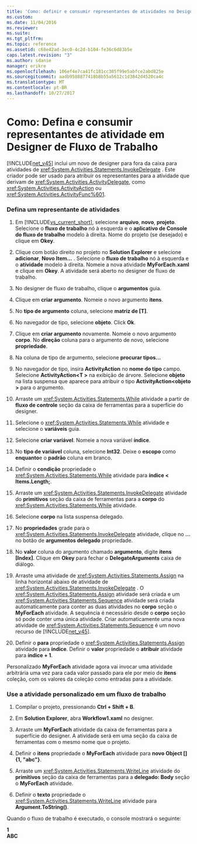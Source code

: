 ```yaml
---
title: 'Como: definir e consumir representantes de atividades no Designer de fluxo de trabalho | Microsoft Docs'
ms.custom: 
ms.date: 11/04/2016
ms.reviewer: 
ms.suite: 
ms.tgt_pltfrm: 
ms.topic: reference
ms.assetid: c68e42ad-3ec0-4c2d-b104-fe36c6d83b5e
caps.latest.revision: "3"
ms.author: sdanie
manager: erikre
ms.openlocfilehash: 106ef4e7ca41fc181cc305f99e5abfce2abd825e
ms.sourcegitcommit: aadb9588877418b8b55a5612c1d3842d4520ca4c
ms.translationtype: MT
ms.contentlocale: pt-BR
ms.lasthandoff: 10/27/2017
---
```

# <a name="how-to-define-and-consume-activity-delegates-in-the-workflow-designer"></a>Como: Defina e consumir representantes de atividade em Designer de Fluxo de Trabalho
[!INCLUDE[net_v45](../ide/includes/net_v45_md.md)] inclui um novo de designer para fora da caixa para atividades de <xref:System.Activities.Statements.InvokeDelegate> . Este criador pode ser usado para atribuir os representantes para a atividade que derivam de <xref:System.Activities.ActivityDelegate>, como <xref:System.Activities.ActivityAction> ou <xref:System.Activities.ActivityFunc%601>.  
  
### <a name="define-an-activity-delegate"></a>Defina um representante de atividades  
  
1.  Em [!INCLUDE[vs_current_short](../code-quality/includes/vs_current_short_md.md)], selecione **arquivo**, **novo**, **projeto**. Selecione o **fluxo de trabalho** nó à esquerda e o **aplicativo de Console do fluxo de trabalho** modelo à direita. Nome do projeto (se desejado) e clique em **Okey**.  
  
2.  Clique com botão direito no projeto no **Solution Explorer** e selecione **adicionar**, **Novo Item...** . Selecione o **fluxo de trabalho** nó à esquerda e o **atividade** modelo à direita. Nomeie a nova atividade **MyForEach.xaml** e clique em **Okey**. A atividade será aberto no designer de fluxo de trabalho.  
  
3.  No designer de fluxo de trabalho, clique o **argumentos** guia.  
  
4.  Clique em **criar argumento**. Nomeie o novo argumento **itens**.  
  
5.  No **tipo de argumento** coluna, selecione **matriz de [T]**.  
  
6.  No navegador de tipo, selecione **objeto**. Click **Ok**.  
  
7.  Clique em **criar argumento** novamente. Nomeie o novo argumento **corpo**. No **direção** coluna para o argumento de novo, selecione **propriedade**.  
  
8.  Na coluna de tipo de argumento, selecione **procurar tipos...**  
  
9. No navegador de tipo, insira **ActivityAction** no **nome do tipo** campo. Selecione **ActivityAction\<T >** na exibição de árvore. Selecione **objeto** na lista suspensa que aparece para atribuir o tipo **ActivityAction\<objeto >** para o argumento.  
  
10. Arraste um <xref:System.Activities.Statements.While> atividade a partir de **fluxo de controle** seção da caixa de ferramentas para a superfície do designer.  
  
11. Selecione o <xref:System.Activities.Statements.While> atividade e selecione o **variáveis** guia.  
  
12. Selecione **criar variável**. Nomeie a nova variável **índice**.  
  
13. No **tipo de variável** coluna, selecione **Int32**. Deixe o **escopo** como **enquanto**e o **padrão** coluna em branco.  
  
14. Definir o **condição** propriedade o <xref:System.Activities.Statements.While> atividade para **índice < Items.Length;**.  
  
15. Arraste um <xref:System.Activities.Statements.InvokeDelegate> atividade do **primitivos** seção da caixa de ferramentas para a **corpo** do <xref:System.Activities.Statements.While> atividade.  
  
16. Selecione **corpo** na lista suspensa delegado.  
  
17. No **propriedades** grade para o <xref:System.Activities.Statements.InvokeDelegate> atividade, clique no **...**  no botão de **argumentos delegado** propriedade.  
  
18. No **valor** coluna do argumento chamado **argumento**, digite **itens [Index]**. Clique em **Okey** para fechar o **DelegateArguments** caixa de diálogo.  
  
19. Arraste uma atividade de <xref:System.Activities.Statements.Assign> na linha horizontal abaixo de atividade de <xref:System.Activities.Statements.InvokeDelegate> . O <xref:System.Activities.Statements.Assign> atividade será criada e um <xref:System.Activities.Statements.Sequence> atividade será criada automaticamente para conter as duas atividades no **corpo** seção o **MyForEach** atividade. A sequência é necessário desde o **corpo** seção só pode conter uma única atividade. Criar automaticamente uma nova atividade de <xref:System.Activities.Statements.Sequence> é um novo recurso de [!INCLUDE[net_v45](../ide/includes/net_v45_md.md)].  
  
20. Definir o **para** propriedade o <xref:System.Activities.Statements.Assign> atividade para **índice**. Definir o **valor** propriedade o **atribuir** atividade para **índice + 1**.  
  
 Personalizado **MyForEach** atividade agora vai invocar uma atividade arbitrária uma vez para cada valor passado para ele por meio de **itens** coleção, com os valores da coleção como entradas para a atividade.  
  
### <a name="use-the-custom-activity-in-a-workflow"></a>Use a atividade personalizado em um fluxo de trabalho  
  
1.  Compilar o projeto, pressionando **Ctrl + Shift + B**.  
  
2.  Em **Solution Explorer**, abra **Workflow1.xaml** no designer.  
  
3.  Arraste um **MyForEach** atividade da caixa de ferramentas para a superfície do designer. A atividade será em uma seção da caixa de ferramentas com o mesmo nome que o projeto.  
  
4.  Definir o **itens** propriedade o **MyForEach** atividade para **novo Object [] {1, "abc"}**.  
  
5.  Arraste um <xref:System.Activities.Statements.WriteLine> atividade do **primitivos** seção da caixa de ferramentas para a **delegado: Body** seção o **MyForEach** atividade.  
  
6.  Definir o **texto** propriedade o <xref:System.Activities.Statements.WriteLine> atividade para **Argument.ToString()**.  
  
 Quando o fluxo de trabalho é executado, o console mostrará o seguinte:  
  
 **1**   
**ABC**